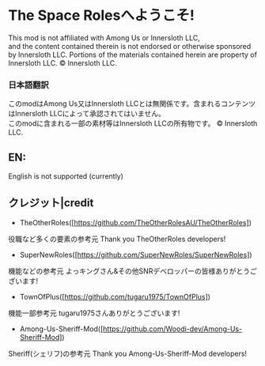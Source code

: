 # The Space Rolesへようこそ!
This mod is not affiliated with Among Us or Innersloth LLC,  
and the content contained therein is not endorsed or otherwise sponsored by Innersloth LLC. Portions of the materials contained herein are property of Innersloth LLC. © Innersloth LLC.
### 日本語翻訳
このmodはAmong Us又はInnersloth LLCとは無関係です。含まれるコンテンツはInnersloth LLCによって承認されてはいません。  
このmodに含まれる一部の素材等はInnersloth LLCの所有物です。 © Innersloth LLC.  
## EN:
English is not supported (currently)  
## クレジット|credit
- TheOtherRoles([https://github.com/TheOtherRolesAU/TheOtherRoles])

役職など多くの要素の参考元
Thank you TheOtherRoles developers!
- SuperNewRoles([https://github.com/SuperNewRoles/SuperNewRoles])

機能などの参考元
よっキングさん&その他SNRデベロッパーの皆様ありがとうございます!
- TownOfPlus([https://github.com/tugaru1975/TownOfPlus])

機能一部参考元
tugaru1975さんありがとうございます!
- Among-Us-Sheriff-Mod([https://github.com/Woodi-dev/Among-Us-Sheriff-Mod])

Sheriff(シェリフ)の参考元
Thank you Among-Us-Sheriff-Mod developers!  
